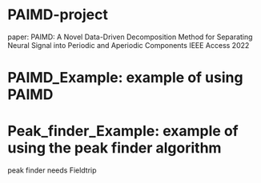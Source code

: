 # PAIMD-project
paper: PAIMD: A Novel Data-Driven Decomposition Method for Separating Neural Signal into Periodic and Aperiodic Components
IEEE Access 2022
# PAIMD_Example: example of using PAIMD 
# Peak_finder_Example: example of using the peak finder algorithm
peak finder needs Fieldtrip 
